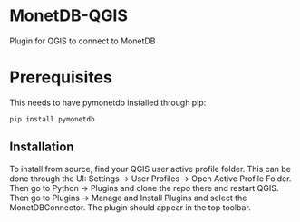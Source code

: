 # MonetDB-QGIS

Plugin for QGIS to connect to MonetDB

# Prerequisites
This needs to have pymonetdb installed through pip:

`pip install pymonetdb`

## Installation

To install from source, find your QGIS user active profile folder.
This can be done through the UI: Settings -> User Profiles -> Open Active Profile Folder.
Then go to Python -> Plugins and clone the repo there and restart QGIS.
Then go to Plugins -> Manage and Install Plugins and select the MonetDBConnector.
The plugin should appear in the top toolbar.





